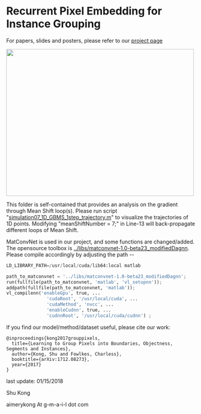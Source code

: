 # Recurrent Pixel Embedding for Instance Grouping

For papers, slides and posters, please refer to our [project page](http://www.ics.uci.edu/~skong2/SMMMSG.html "pixel-grouping")

<img src="https://github.com/aimerykong/Recurrent-Pixel-Embedding-for-Instance-Grouping/blob/master/demo5_analysis_MShift_gradient/simulation07_GBMS_5Loops.png" alt="" data-canonical-src="http://www.ics.uci.edu/~skong2/image/fig00_visualization.jpg " width="500" height="390" />



This folder is self-contained that provides an analysis on the gradient through Mean Shift loop(s). Please run script "[simulation07_1D_GBMS_1step_trajectory.m]("https://github.com/aimerykong/Recurrent-Pixel-Embedding-for-Instance-Grouping/blob/master/demo5_analysis_MShift_gradient/simulation07_1D_GBMS_1step_trajectory.m")" to visualize the trajectories of 1D points. 
Modifying "meanShiftNumber = 7;" in Line-13 will back-propagate different loops of Mean Shift.


MatConvNet is used in our project, and some functions are changed/added. The opensource toolbox is [../libs/matconvnet-1.0-beta23_modifiedDagnn](https://github.com/aimerykong/Recurrent-Pixel-Embedding-for-Instance-Grouping/tree/master/libs/matconvnet-1.0-beta23_modifiedDagnn). Please compile accordingly by adjusting the path --

```python
LD_LIBRARY_PATH=/usr/local/cuda/lib64:local matlab 

path_to_matconvnet = '../libs/matconvnet-1.0-beta23_modifiedDagnn';
run(fullfile(path_to_matconvnet, 'matlab', 'vl_setupnn'));
addpath(fullfile(path_to_matconvnet, 'matlab'));
vl_compilenn('enableGpu', true, ...
               'cudaRoot', '/usr/local/cuda', ...
               'cudaMethod', 'nvcc', ...
               'enableCudnn', true, ...
               'cudnnRoot', '/usr/local/cuda/cudnn') ;

```


If you find our model/method/dataset useful, please cite our work:

    @inproceedings{kong2017grouppixels,
      title={Learning to Group Pixels into Boundaries, Objectness, Segments and Instances},
      author={Kong, Shu and Fowlkes, Charless},
      booktitle={arXiv:1712.08273},
      year={2017}
    }




last update: 01/15/2018

Shu Kong

aimerykong At g-m-a-i-l dot com


